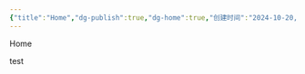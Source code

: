 ```yaml
---
{"title":"Home","dg-publish":true,"dg-home":true,"创建时间":"2024-10-20, 00:17:08","修改时间":"2024-10-20, 00:22:42","permalink":"/home/","tags":["gardenEntry"],"dgPassFrontmatter":true}
---
```



Home

test